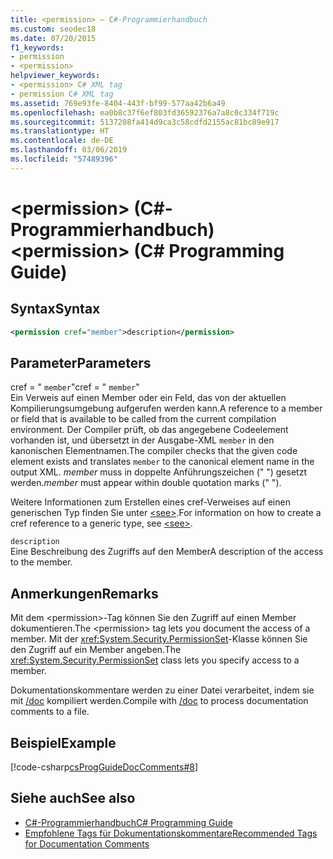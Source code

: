 ```yaml
---
title: <permission> – C#-Programmierhandbuch
ms.custom: seodec18
ms.date: 07/20/2015
f1_keywords:
- permission
- <permission>
helpviewer_keywords:
- <permission> C# XML tag
- permission C# XML tag
ms.assetid: 769e93fe-8404-443f-bf99-577aa42b6a49
ms.openlocfilehash: ea0b8c37f6ef803fd36592376a7a8c0c334f719c
ms.sourcegitcommit: 5137208fa414d9ca3c58cdfd2155ac81bc89e917
ms.translationtype: HT
ms.contentlocale: de-DE
ms.lasthandoff: 03/06/2019
ms.locfileid: "57489396"
---
```

# <a name="permission-c-programming-guide"></a><span data-ttu-id="6fcc2-102">\<permission> (C#-Programmierhandbuch)</span><span class="sxs-lookup"><span data-stu-id="6fcc2-102">\<permission> (C# Programming Guide)</span></span>
## <a name="syntax"></a><span data-ttu-id="6fcc2-103">Syntax</span><span class="sxs-lookup"><span data-stu-id="6fcc2-103">Syntax</span></span>  
  
```xml  
<permission cref="member">description</permission>  
```  
  
## <a name="parameters"></a><span data-ttu-id="6fcc2-104">Parameter</span><span class="sxs-lookup"><span data-stu-id="6fcc2-104">Parameters</span></span>  
 <span data-ttu-id="6fcc2-105">cref = " `member`"</span><span class="sxs-lookup"><span data-stu-id="6fcc2-105">cref = " `member`"</span></span>  
 <span data-ttu-id="6fcc2-106">Ein Verweis auf einen Member oder ein Feld, das von der aktuellen Kompilierungsumgebung aufgerufen werden kann.</span><span class="sxs-lookup"><span data-stu-id="6fcc2-106">A reference to a member or field that is available to be called from the current compilation environment.</span></span> <span data-ttu-id="6fcc2-107">Der Compiler prüft, ob das angegebene Codeelement vorhanden ist, und übersetzt in der Ausgabe-XML `member` in den kanonischen Elementnamen.</span><span class="sxs-lookup"><span data-stu-id="6fcc2-107">The compiler checks that the given code element exists and translates `member` to the canonical element name in the output XML.</span></span> <span data-ttu-id="6fcc2-108">*member* muss in doppelte Anführungszeichen (" ") gesetzt werden.</span><span class="sxs-lookup"><span data-stu-id="6fcc2-108">*member* must appear within double quotation marks (" ").</span></span>  
  
 <span data-ttu-id="6fcc2-109">Weitere Informationen zum Erstellen eines cref-Verweises auf einen generischen Typ finden Sie unter [\<see>](../../../csharp/programming-guide/xmldoc/see.md).</span><span class="sxs-lookup"><span data-stu-id="6fcc2-109">For information on how to create a cref reference to a generic type, see [\<see>](../../../csharp/programming-guide/xmldoc/see.md).</span></span>  
  
 `description`  
 <span data-ttu-id="6fcc2-110">Eine Beschreibung des Zugriffs auf den Member</span><span class="sxs-lookup"><span data-stu-id="6fcc2-110">A description of the access to the member.</span></span>  
  
## <a name="remarks"></a><span data-ttu-id="6fcc2-111">Anmerkungen</span><span class="sxs-lookup"><span data-stu-id="6fcc2-111">Remarks</span></span>  
 <span data-ttu-id="6fcc2-112">Mit dem \<permission>-Tag können Sie den Zugriff auf einen Member dokumentieren.</span><span class="sxs-lookup"><span data-stu-id="6fcc2-112">The \<permission> tag lets you document the access of a member.</span></span> <span data-ttu-id="6fcc2-113">Mit der <xref:System.Security.PermissionSet>-Klasse können Sie den Zugriff auf ein Member angeben.</span><span class="sxs-lookup"><span data-stu-id="6fcc2-113">The <xref:System.Security.PermissionSet> class lets you specify access to a member.</span></span>  
  
 <span data-ttu-id="6fcc2-114">Dokumentationskommentare werden zu einer Datei verarbeitet, indem sie mit [/doc](../../../csharp/language-reference/compiler-options/doc-compiler-option.md) kompiliert werden.</span><span class="sxs-lookup"><span data-stu-id="6fcc2-114">Compile with [/doc](../../../csharp/language-reference/compiler-options/doc-compiler-option.md) to process documentation comments to a file.</span></span>  
  
## <a name="example"></a><span data-ttu-id="6fcc2-115">Beispiel</span><span class="sxs-lookup"><span data-stu-id="6fcc2-115">Example</span></span>  
 [!code-csharp[csProgGuideDocComments#8](~/samples/snippets/csharp/VS_Snippets_VBCSharp/csProgGuideDocComments/CS/DocComments.cs#8)]  
  
## <a name="see-also"></a><span data-ttu-id="6fcc2-116">Siehe auch</span><span class="sxs-lookup"><span data-stu-id="6fcc2-116">See also</span></span>

- [<span data-ttu-id="6fcc2-117">C#-Programmierhandbuch</span><span class="sxs-lookup"><span data-stu-id="6fcc2-117">C# Programming Guide</span></span>](../../../csharp/programming-guide/index.md)
- [<span data-ttu-id="6fcc2-118">Empfohlene Tags für Dokumentationskommentare</span><span class="sxs-lookup"><span data-stu-id="6fcc2-118">Recommended Tags for Documentation Comments</span></span>](../../../csharp/programming-guide/xmldoc/recommended-tags-for-documentation-comments.md)
